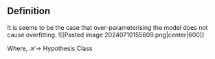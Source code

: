   
## Definition
It is seems to be the case that over-parameterising the model does not cause overfitting.
![[Pasted image 20240710155609.png|center|600]]

Where, $\mathcal H\rightarrow$ Hypothesis Class


